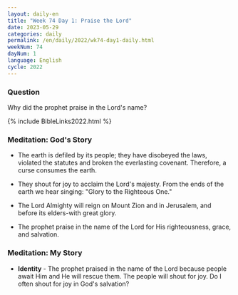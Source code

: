 ```yaml
---
layout: daily-en
title: "Week 74 Day 1: Praise the Lord"
date: 2023-05-29
categories: daily
permalink: /en/daily/2022/wk74-day1-daily.html
weekNum: 74
dayNum: 1
language: English
cycle: 2022
---
```

### Question     
Why did the prophet praise in the Lord's name?

{% include BibleLinks2022.html %} 

### Meditation: God's Story   
+ The earth is defiled by its people; they have disobeyed the laws, violated the statutes and broken the everlasting covenant. Therefore, a curse consumes the earth. 

+ They shout for joy to acclaim the Lord's majesty. From the ends of the earth we hear singing: "Glory to the Righteous One." 

+ The Lord Almighty will reign on Mount Zion and in Jerusalem, and before its elders-with great glory. 

+ The prophet praise in the name of the Lord for His righteousness, grace, and salvation. 

### Meditation: My Story   
+ **Identity** - The prophet praised in the name of the Lord because people await Him and He will rescue them. The people will shout for joy. Do I often shout for joy in God's salvation?
